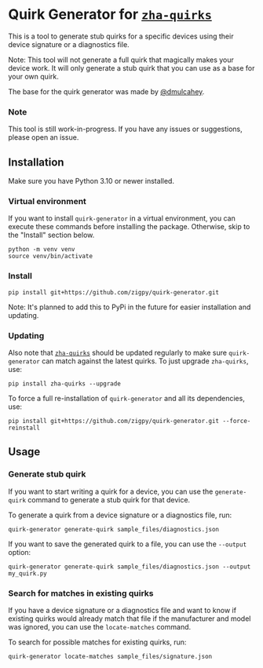 # Quirk Generator for [`zha-quirks`](https://github.com/zigpy/zha-device-handlers)

This is a tool to generate stub quirks for a specific devices using their device signature or a diagnostics file.

Note: This tool will not generate a full quirk that magically makes your device work. It will only generate a stub quirk that you can use as a base for your own quirk.

The base for the quirk generator was made by [@dmulcahey](https://github.com/dmulcahey).

### Note

This tool is still work-in-progress. If you have any issues or suggestions, please open an issue.

## Installation

Make sure you have Python 3.10 or newer installed.

### Virtual environment

If you want to install `quirk-generator` in a virtual environment, you can execute these commands before installing the package. Otherwise, skip to the "Install" section below.
```console
python -m venv venv
source venv/bin/activate
```

### Install

```console
pip install git+https://github.com/zigpy/quirk-generator.git
```

Note: It's planned to add this to PyPi in the future for easier installation and updating.

### Updating

Also note that [`zha-quirks`](https://github.com/zigpy/zha-device-handlers) should be updated regularly to make sure `quirk-generator` can match against the latest quirks. To just upgrade `zha-quirks`, use:
```console
pip install zha-quirks --upgrade
```
To force a full re-installation of `quirk-generator` and all its dependencies, use:
```console
pip install git+https://github.com/zigpy/quirk-generator.git --force-reinstall
```

## Usage

### Generate stub quirk

If you want to start writing a quirk for a device, you can use the `generate-quirk` command to generate a stub quirk for that device.

To generate a quirk from a device signature or a diagnostics file, run:
```console
quirk-generator generate-quirk sample_files/diagnostics.json
```

If you want to save the generated quirk to a file, you can use the `--output` option:
```console
quirk-generator generate-quirk sample_files/diagnostics.json --output my_quirk.py
```

### Search for matches in existing quirks

If you have a device signature or a diagnostics file and want to know if existing quirks would already match that file if the manufacturer and model was ignored, you can use the `locate-matches` command.

To search for possible matches for existing quirks, run:
```console
quirk-generator locate-matches sample_files/signature.json
```
